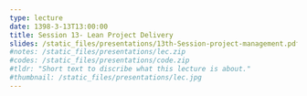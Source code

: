 ```yaml
---
type: lecture
date: 1398-3-13T13:00:00
title: Session 13- Lean Project Delivery
slides: /static_files/presentations/13th-Session-project-management.pdf
#notes: /static_files/presentations/lec.zip
#codes: /static_files/presentations/code.zip
#tldr: "Short text to discribe what this lecture is about."
#thumbnail: /static_files/presentations/lec.jpg
---
```

